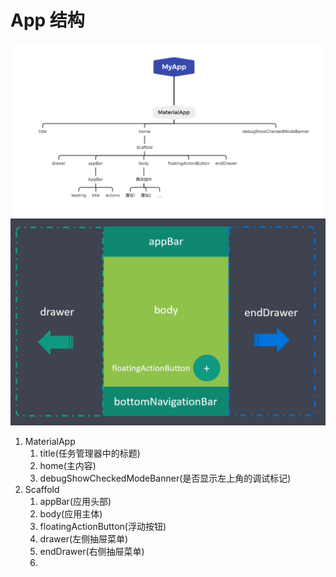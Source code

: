 # App 结构
<img src="./imgs/flutter1.png">
<img src="./imgs/flutter2.png">

1. MaterialApp
   1. title(任务管理器中的标题)
   2. home(主内容)
   3. debugShowCheckedModeBanner(是否显示左上角的调试标记)
2. Scaffold
   1. appBar(应用头部)
   2. body(应用主体)
   3. floatingActionButton(浮动按钮)
   4. drawer(左侧抽屉菜单)
   5. endDrawer(右侧抽屉菜单)
   6. 